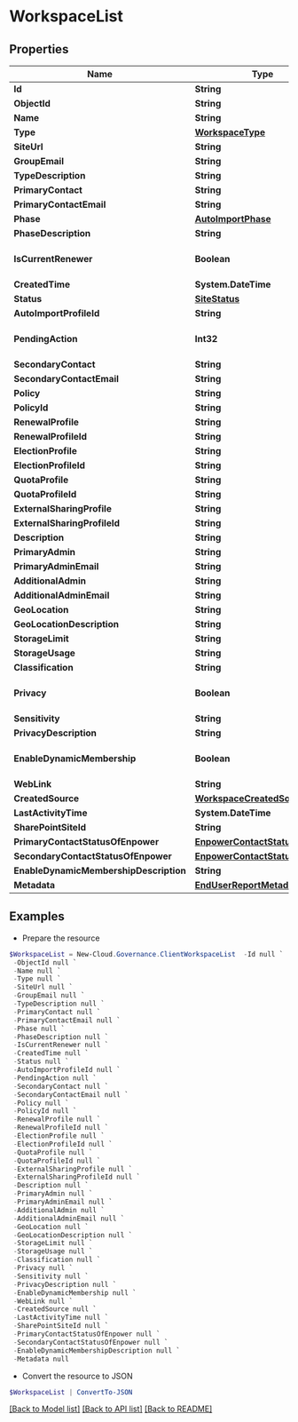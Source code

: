 # WorkspaceList
## Properties

Name | Type | Description | Notes
------------ | ------------- | ------------- | -------------
**Id** | **String** |  | [optional] 
**ObjectId** | **String** |  | [optional] 
**Name** | **String** |  | [optional] 
**Type** | [**WorkspaceType**](WorkspaceType.md) |  | [optional] 
**SiteUrl** | **String** |  | [optional] 
**GroupEmail** | **String** |  | [optional] 
**TypeDescription** | **String** |  | [optional] 
**PrimaryContact** | **String** |  | [optional] 
**PrimaryContactEmail** | **String** |  | [optional] 
**Phase** | [**AutoImportPhase**](AutoImportPhase.md) |  | [optional] 
**PhaseDescription** | **String** |  | [optional] 
**IsCurrentRenewer** | **Boolean** |  | [optional] [default to $false]
**CreatedTime** | **System.DateTime** |  | [optional] 
**Status** | [**SiteStatus**](SiteStatus.md) |  | [optional] 
**AutoImportProfileId** | **String** |  | [optional] 
**PendingAction** | **Int32** |  | [optional] [default to 0]
**SecondaryContact** | **String** |  | [optional] 
**SecondaryContactEmail** | **String** |  | [optional] 
**Policy** | **String** |  | [optional] 
**PolicyId** | **String** |  | [optional] 
**RenewalProfile** | **String** |  | [optional] 
**RenewalProfileId** | **String** |  | [optional] 
**ElectionProfile** | **String** |  | [optional] 
**ElectionProfileId** | **String** |  | [optional] 
**QuotaProfile** | **String** |  | [optional] 
**QuotaProfileId** | **String** |  | [optional] 
**ExternalSharingProfile** | **String** |  | [optional] 
**ExternalSharingProfileId** | **String** |  | [optional] 
**Description** | **String** |  | [optional] 
**PrimaryAdmin** | **String** |  | [optional] 
**PrimaryAdminEmail** | **String** |  | [optional] 
**AdditionalAdmin** | **String** |  | [optional] 
**AdditionalAdminEmail** | **String** |  | [optional] 
**GeoLocation** | **String** |  | [optional] 
**GeoLocationDescription** | **String** |  | [optional] 
**StorageLimit** | **String** |  | [optional] 
**StorageUsage** | **String** |  | [optional] 
**Classification** | **String** |  | [optional] 
**Privacy** | **Boolean** |  | [optional] [default to $false]
**Sensitivity** | **String** |  | [optional] 
**PrivacyDescription** | **String** |  | [optional] 
**EnableDynamicMembership** | **Boolean** |  | [optional] [default to $false]
**WebLink** | **String** |  | [optional] 
**CreatedSource** | [**WorkspaceCreatedSourceType**](WorkspaceCreatedSourceType.md) |  | [optional] 
**LastActivityTime** | **System.DateTime** |  | [optional] 
**SharePointSiteId** | **String** |  | [optional] 
**PrimaryContactStatusOfEnpower** | [**EnpowerContactStatus**](EnpowerContactStatus.md) |  | [optional] 
**SecondaryContactStatusOfEnpower** | [**EnpowerContactStatus**](EnpowerContactStatus.md) |  | [optional] 
**EnableDynamicMembershipDescription** | **String** |  | [optional] 
**Metadata** | [**EndUserReportMetadata[]**](EndUserReportMetadata.md) |  | [optional] 

## Examples

- Prepare the resource
```powershell
$WorkspaceList = New-Cloud.Governance.ClientWorkspaceList  -Id null `
 -ObjectId null `
 -Name null `
 -Type null `
 -SiteUrl null `
 -GroupEmail null `
 -TypeDescription null `
 -PrimaryContact null `
 -PrimaryContactEmail null `
 -Phase null `
 -PhaseDescription null `
 -IsCurrentRenewer null `
 -CreatedTime null `
 -Status null `
 -AutoImportProfileId null `
 -PendingAction null `
 -SecondaryContact null `
 -SecondaryContactEmail null `
 -Policy null `
 -PolicyId null `
 -RenewalProfile null `
 -RenewalProfileId null `
 -ElectionProfile null `
 -ElectionProfileId null `
 -QuotaProfile null `
 -QuotaProfileId null `
 -ExternalSharingProfile null `
 -ExternalSharingProfileId null `
 -Description null `
 -PrimaryAdmin null `
 -PrimaryAdminEmail null `
 -AdditionalAdmin null `
 -AdditionalAdminEmail null `
 -GeoLocation null `
 -GeoLocationDescription null `
 -StorageLimit null `
 -StorageUsage null `
 -Classification null `
 -Privacy null `
 -Sensitivity null `
 -PrivacyDescription null `
 -EnableDynamicMembership null `
 -WebLink null `
 -CreatedSource null `
 -LastActivityTime null `
 -SharePointSiteId null `
 -PrimaryContactStatusOfEnpower null `
 -SecondaryContactStatusOfEnpower null `
 -EnableDynamicMembershipDescription null `
 -Metadata null
```

- Convert the resource to JSON
```powershell
$WorkspaceList | ConvertTo-JSON
```

[[Back to Model list]](../README.md#documentation-for-models) [[Back to API list]](../README.md#documentation-for-api-endpoints) [[Back to README]](../README.md)

